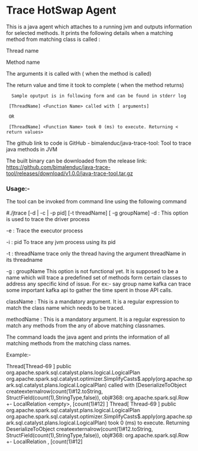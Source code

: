 # Trace HotSwap Agent
This is a java agent which attaches to a running jvm and outputs information for selected methods. 
It prints the following details when a matching method from matching class is called :

Thread name

Method name

The arguments it is called with ( when the method is called)

The return value and time it took to complete ( when the method returns)

      Sample oputput is in following form and can be found in stderr log

     [ThreadName] <Function Name> called with [ arguments]

     OR

     [ThreadName] <Function Name> took 0 (ms) to execute. Returning < return values>

The github link to code is  GitHub - bimalenduc/java-trace-tool: Tool to trace java methods in JVM 

The built binary can be downloaded from the release link: https://github.com/bimalenduc/java-trace-tool/releases/download/v1.0.0/java-trace-tool.tar.gz

 

 ### Usage:-

The tool can be invoked from command line using the following command

#./jtrace [-d | -c | -p pid] [-t threadName] [ -g groupName] <className> <methodName>
-d  : This option is used to trace the driver process

-e  : Trace the executor process

 -i  : pid To trace any jvm process using its pid

-t   : threadName trace only the thread having the argument threadName in its threadname

-g  : groupName This option is not functional yet. It is supposed to be a name which will trace a predefined set of methods form certain classes to address any specific kind of issue. For ex:- say group name kafka can trace some important kafka api to gather the time spent in those API calls.

className : This is a mandatory argument. It is a regular expression to match the class name which needs to be traced. 

methodName : This is a mandatory argument. It is a regular expression to match any methods from the any of above matching classnames. 

The command loads the java agent and prints the information of all matching methods from the matching class names.

Example:-

Thread[Thread-69 ] public org.apache.spark.sql.catalyst.plans.logical.LogicalPlan org.apache.spark.sql.catalyst.optimizer.SimplifyCasts$.apply(org.apache.spark.sql.catalyst.plans.logical.LogicalPlan) called with [DeserializeToObject createexternalrow(count(1)#12.toString, StructField(count(1),StringType,false)), obj#368: org.apache.spark.sql.Row
+- LocalRelation <empty>, [count(1)#12]
]
Thread[ Thread-69 ] public org.apache.spark.sql.catalyst.plans.logical.LogicalPlan org.apache.spark.sql.catalyst.optimizer.SimplifyCasts$.apply(org.apache.spark.sql.catalyst.plans.logical.LogicalPlan) took 0 (ms) to execute. Returning DeserializeToObject createexternalrow(count(1)#12.toString, StructField(count(1),StringType,false)), obj#368: org.apache.spark.sql.Row
+- LocalRelation <empty>, [count(1)#12]
